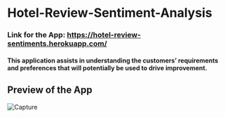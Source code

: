 # Hotel-Review-Sentiment-Analysis
### Link for the App: https://hotel-review-sentiments.herokuapp.com/
#### This application assists in understanding the customers’ requirements and preferences that will potentially be used to drive improvement.

## Preview of the App
![Capture](https://user-images.githubusercontent.com/82457590/143098324-daf53d33-0f85-4ac6-8032-6b2b4b6370c6.PNG)
